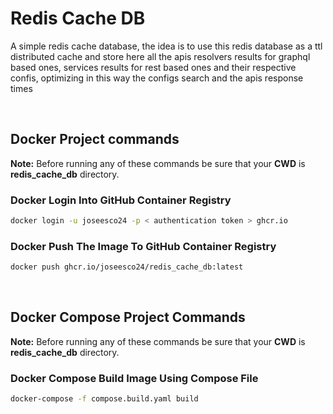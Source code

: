 # Redis Cache DB

A simple redis cache database, the idea is to use this redis database as a ttl distributed cache and store here all the apis resolvers results for graphql based ones, services results for rest based ones and their respective confis, optimizing in this way the configs search and the apis response times

<br/>

## Docker Project commands

**Note:** Before running any of these commands be sure that your **CWD** is **redis_cache_db** directory.

### Docker Login Into GitHub Container Registry

```bash
docker login -u joseesco24 -p < authentication token > ghcr.io
```

### Docker Push The Image To GitHub Container Registry

```bash
docker push ghcr.io/joseesco24/redis_cache_db:latest
```

<br/>

## Docker Compose Project Commands

**Note:** Before running any of these commands be sure that your **CWD** is **redis_cache_db** directory.

### Docker Compose Build Image Using Compose File

```bash
docker-compose -f compose.build.yaml build
```

<br/>
